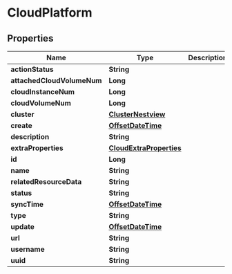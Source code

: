 # CloudPlatform

## Properties
Name | Type | Description | Notes
------------ | ------------- | ------------- | -------------
**actionStatus** | **String** |  |  [optional]
**attachedCloudVolumeNum** | **Long** |  |  [optional]
**cloudInstanceNum** | **Long** |  |  [optional]
**cloudVolumeNum** | **Long** |  |  [optional]
**cluster** | [**ClusterNestview**](ClusterNestview.md) |  |  [optional]
**create** | [**OffsetDateTime**](OffsetDateTime.md) |  |  [optional]
**description** | **String** |  |  [optional]
**extraProperties** | [**CloudExtraProperties**](CloudExtraProperties.md) |  |  [optional]
**id** | **Long** |  |  [optional]
**name** | **String** |  |  [optional]
**relatedResourceData** | **String** |  |  [optional]
**status** | **String** |  |  [optional]
**syncTime** | [**OffsetDateTime**](OffsetDateTime.md) |  |  [optional]
**type** | **String** |  |  [optional]
**update** | [**OffsetDateTime**](OffsetDateTime.md) |  |  [optional]
**url** | **String** |  |  [optional]
**username** | **String** |  |  [optional]
**uuid** | **String** |  |  [optional]
